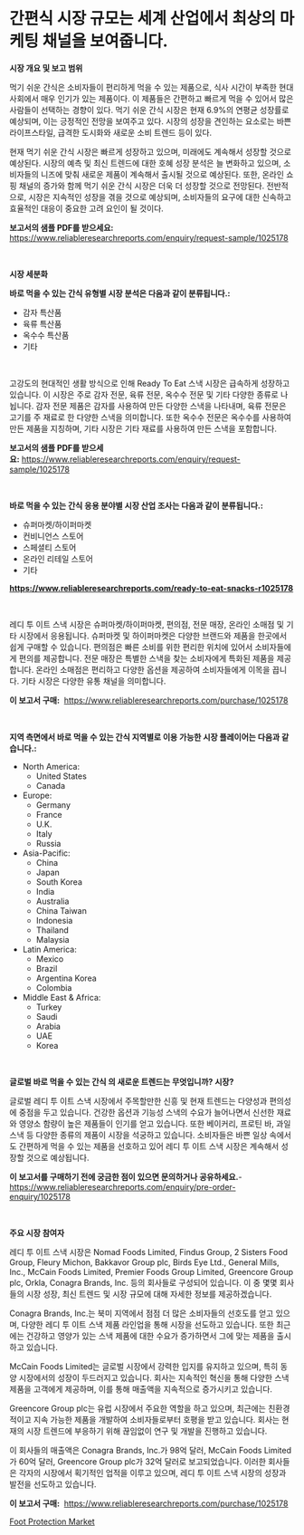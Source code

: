 <p><h1>간편식 시장 규모는 세계 산업에서 최상의 마케팅 채널을 보여줍니다.</h1></p><p><strong>시장 개요 및 보고 범위</strong></p>
<p><p>먹기 쉬운 간식은 소비자들이 편리하게 먹을 수 있는 제품으로, 식사 시간이 부족한 현대 사회에서 매우 인기가 있는 제품이다. 이 제품들은 간편하고 빠르게 먹을 수 있어서 많은 사람들이 선택하는 경향이 있다. 먹기 쉬운 간식 시장은 현재 6.9%의 연평균 성장률로 예상되며, 이는 긍정적인 전망을 보여주고 있다. 시장의 성장을 견인하는 요소로는 바쁜 라이프스타일, 급격한 도시화와 새로운 소비 트렌드 등이 있다.</p><p>현재 먹기 쉬운 간식 시장은 빠르게 성장하고 있으며, 미래에도 계속해서 성장할 것으로 예상된다. 시장의 예측 및 최신 트렌드에 대한 호혜 성장 분석은 늘 변화하고 있으며, 소비자들의 니즈에 맞춰 새로운 제품이 계속해서 출시될 것으로 예상된다. 또한, 온라인 쇼핑 채널의 증가와 함께 먹기 쉬운 간식 시장은 더욱 더 성장할 것으로 전망된다. 전반적으로, 시장은 지속적인 성장을 겪을 것으로 예상되며, 소비자들의 요구에 대한 신속하고 효율적인 대응이 중요한 고려 요인이 될 것이다.</p></p>
<p><strong>보고서의 샘플 PDF를 받으세요:</strong> <a href="https://www.reliableresearchreports.com/enquiry/request-sample/1025178">https://www.reliableresearchreports.com/enquiry/request-sample/1025178</a></p>
<p>&nbsp;</p>
<p><strong>시장 세분화</strong></p>
<p><strong>바로 먹을 수 있는 간식 유형별 시장 분석은 다음과 같이 분류됩니다.:</strong></p>
<p><ul><li>감자 특산품</li><li>육류 특산품</li><li>옥수수 특산품</li><li>기타</li></ul></p>
<p>&nbsp;</p>
<p><p>고강도의 현대적인 생활 방식으로 인해 Ready To Eat 스낵 시장은 급속하게 성장하고 있습니다. 이 시장은 주로 감자 전문, 육류 전문, 옥수수 전문 및 기타 다양한 종류로 나뉩니다. 감자 전문 제품은 감자를 사용하여 만든 다양한 스낵을 나타내며, 육류 전문은 고기를 주 재료로 한 다양한 스낵을 의미합니다. 또한 옥수수 전문은 옥수수를 사용하여 만든 제품을 지칭하며, 기타 시장은 기타 재료를 사용하여 만든 스낵을 포함합니다.</p></p>
<p><strong>보고서의 샘플 PDF를 받으세요:</strong>&nbsp;<a href="https://www.reliableresearchreports.com/enquiry/request-sample/1025178">https://www.reliableresearchreports.com/enquiry/request-sample/1025178</a></p>
<p>&nbsp;</p>
<p><strong> 바로 먹을 수 있는 간식 응용 분야별 시장 산업 조사는 다음과 같이 분류됩니다.:</strong></p>
<p><ul><li>슈퍼마켓/하이퍼마켓</li><li>컨비니언스 스토어</li><li>스페셜티 스토어</li><li>온라인 리테일 스토어</li><li>기타</li></ul></p>
<p><strong><a href="https://www.reliableresearchreports.com/ready-to-eat-snacks-r1025178">https://www.reliableresearchreports.com/ready-to-eat-snacks-r1025178</a></strong></p>
<p>&nbsp;</p>
<p><p>레디 투 이트 스낵 시장은 슈퍼마켓/하이퍼마켓, 편의점, 전문 매장, 온라인 소매점 및 기타 시장에서 응용됩니다. 슈퍼마켓 및 하이퍼마켓은 다양한 브랜드와 제품을 한곳에서 쉽게 구매할 수 있습니다. 편의점은 빠른 소비를 위한 편리한 위치에 있어서 소비자들에게 편의를 제공합니다. 전문 매장은 특별한 스낵을 찾는 소비자에게 특화된 제품을 제공합니다. 온라인 소매점은 편리하고 다양한 옵션을 제공하여 소비자들에게 이목을 끕니다. 기타 시장은 다양한 유통 채널을 의미합니다.</p></p>
<p><strong>이 보고서 구매:</strong>&nbsp; <a href="https://www.reliableresearchreports.com/purchase/1025178">https://www.reliableresearchreports.com/purchase/1025178</a></p>
<p>&nbsp;</p>
<p><strong>지역 측면에서 바로 먹을 수 있는 간식 지역별로 이용 가능한 시장 플레이어는 다음과 같습니다.:</strong></p>
<p><ul>
    <li>
        North America:
        <ul>
            <li>United States</li>
            <li>Canada</li>
        </ul>
    </li>
    <li>
        Europe:
        <ul>
            <li>Germany</li>
            <li>France</li>
            <li>U.K.</li>
            <li>Italy</li>
            <li>Russia</li>
        </ul>
    </li>
    <li>
        Asia-Pacific:
        <ul>
            <li>China</li>
            <li>Japan</li>
            <li>South Korea</li>
            <li>India</li>
            <li>Australia</li>
            <li>China Taiwan</li>
            <li>Indonesia</li>
            <li>Thailand</li>
            <li>Malaysia</li>
        </ul>
    </li>
    <li>
        Latin America:
        <ul>
            <li>Mexico</li>
            <li>Brazil</li>
            <li>Argentina Korea</li>
            <li>Colombia</li>
        </ul>
    </li>
    <li>
        Middle East & Africa:
        <ul>
            <li>Turkey</li>
            <li>Saudi</li>
            <li>Arabia</li>
            <li>UAE</li>
            <li>Korea</li>
        </ul>
    </li>
    </ul></p>
<p>&nbsp;</p>
<p><strong>글로벌 바로 먹을 수 있는 간식 의 새로운 트렌드는 무엇입니까? 시장?</strong></p>
<p><p>글로벌 레디 투 이트 스낵 시장에서 주목할만한 신흥 및 현재 트렌드는 다양성과 편의성에 중점을 두고 있습니다. 건강한 옵션과 기능성 스낵의 수요가 늘어나면서 신선한 재료와 영양소 함량이 높은 제품들이 인기를 얻고 있습니다. 또한 베이커리, 프로틴 바, 과일 스낵 등 다양한 종류의 제품이 시장을 석궁하고 있습니다. 소비자들은 바쁜 일상 속에서도 간편하게 먹을 수 있는 제품을 선호하고 있어 레디 투 이트 스낵 시장은 계속해서 성장할 것으로 예상됩니다.</p></p>
<p><strong>이 보고서를 구매하기 전에 궁금한 점이 있으면 문의하거나 공유하세요.</strong>- <a href="https://www.reliableresearchreports.com/enquiry/pre-order-enquiry/1025178">https://www.reliableresearchreports.com/enquiry/pre-order-enquiry/1025178</a></p>
<p>&nbsp;</p>
<p><strong>주요 시장 참여자</strong></p>
<p><p>레디 투 이트 스낵 시장은 Nomad Foods Limited, Findus Group, 2 Sisters Food Group, Fleury Michon, Bakkavor Group plc, Birds Eye Ltd., General Mills, Inc., McCain Foods Limited, Premier Foods Group Limited, Greencore Group plc, Orkla, Conagra Brands, Inc. 등의 회사들로 구성되어 있습니다. 이 중 몇몇 회사들의 시장 성장, 최신 트렌드 및 시장 규모에 대해 자세한 정보를 제공하겠습니다.</p><p>Conagra Brands, Inc.는 북미 지역에서 점점 더 많은 소비자들의 선호도를 얻고 있으며, 다양한 레디 투 이트 스낵 제품 라인업을 통해 시장을 선도하고 있습니다. 또한 최근에는 건강하고 영양가 있는 스낵 제품에 대한 수요가 증가하면서 그에 맞는 제품을 출시하고 있습니다.</p><p>McCain Foods Limited는 글로벌 시장에서 강력한 입지를 유지하고 있으며, 특히 동양 시장에서의 성장이 두드러지고 있습니다. 회사는 지속적인 혁신을 통해 다양한 스낵 제품을 고객에게 제공하며, 이를 통해 매출액을 지속적으로 증가시키고 있습니다.</p><p>Greencore Group plc는 유럽 시장에서 주요한 역할을 하고 있으며, 최근에는 친환경적이고 지속 가능한 제품을 개발하여 소비자들로부터 호평을 받고 있습니다. 회사는 현재의 시장 트렌드에 부응하기 위해 끊임없이 연구 및 개발을 진행하고 있습니다.</p><p>이 회사들의 매출액은 Conagra Brands, Inc.가 98억 달러, McCain Foods Limited가 60억 달러, Greencore Group plc가 32억 달러로 보고되었습니다. 이러한 회사들은 각자의 시장에서 획기적인 업적을 이루고 있으며, 레디 투 이트 스낵 시장의 성장과 발전을 선도하고 있습니다.</p></p>
<p><strong>이 보고서 구매:</strong>&nbsp;&nbsp;<a href="https://www.reliableresearchreports.com/purchase/1025178">https://www.reliableresearchreports.com/purchase/1025178</a></p>
<p><p><a href="https://github.com/GroverBarry/Market-Research-Report-List-4/blob/main/foot-protection-market.md">Foot Protection Market</a></p></p>